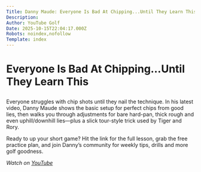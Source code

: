 ```yaml
---
Title: Danny Maude: Everyone Is Bad At Chipping...Until They Learn This
Description: 
Author: YouTube Golf
Date: 2025-10-15T22:04:17.000Z
Robots: noindex,nofollow
Template: index
---
```

<h1>
  
  
  Everyone Is Bad At Chipping…Until They Learn This
</h1>

<p>Everyone struggles with chip shots until they nail the technique. In his latest video, Danny Maude shows the basic setup for perfect chips from good lies, then walks you through adjustments for bare hard-pan, thick rough and even uphill/downhill lies—plus a slick tour-style trick used by Tiger and Rory.</p>

<p>Ready to up your short game? Hit the link for the full lesson, grab the free practice plan, and join Danny’s community for weekly tips, drills and more golf goodness.</p>

<p><em>Watch on <a href="https://www.youtube.com/watch?v=nzAisTBkvsg" rel="noopener noreferrer">YouTube</a></em></p>

